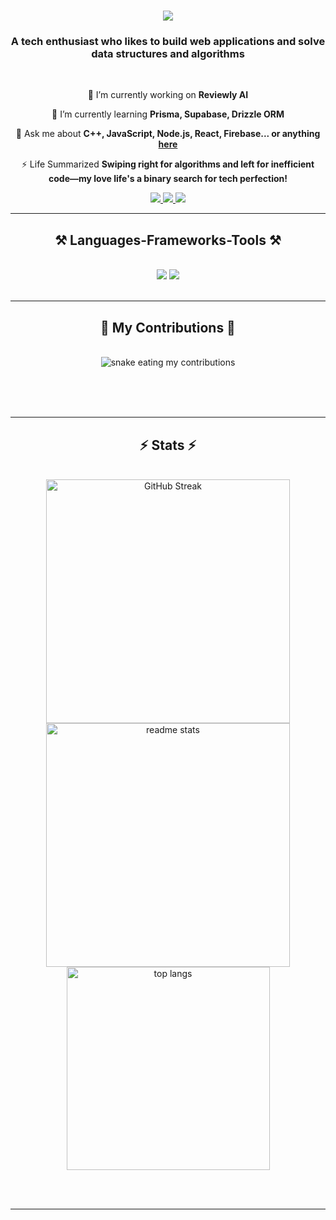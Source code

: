 <h1 align="center">
    <img src="https://readme-typing-svg.herokuapp.com/?font=Righteous&size=35&center=true&vCenter=true&width=500&height=70&duration=4000&lines=Hi+There!+👋;+I'm+Parth+Rathod!;" />
</h1>

<h3 align="center">A tech enthusiast who likes to build web applications and solve data structures and algorithms</h3>

<br/>

<div align="center">
 
 🔭 I’m currently working on **Reviewly AI**
 
 🌱 I’m currently learning **Prisma, Supabase, Drizzle ORM**

💬 Ask me about **C++, JavaScript, Node.js, React, Firebase... or anything [here](https://github.com/Parth0921/Parth0921/issues)**

⚡ Life Summarized **Swiping right for algorithms and left for inefficient code—my love life's a binary search for tech perfection!**

 </div>
 
<div align="center"> 
  <a href="mailto:parth.rathod12@gmail.com">
    <img src="https://img.shields.io/badge/Gmail-333333?style=for-the-badge&logo=gmail&logoColor=red" />
  </a>
  <a href="https://linkedin.com/in/p-rathod">
    <img src="https://img.shields.io/badge/LinkedIn-0077B5?style=for-the-badge&logo=linkedin&logoColor=white" />
  </a>
  <a href="https://leetcode.com/xkeycode/">
     <img src="https://img.shields.io/badge/Leet-Code-yellow?style=for-the-badge" /> <!-- sqlite, safari, google-chrome are other good icon options -->
  </a>
</div>

 <hr/>
 
<h2 align="center">⚒️ Languages-Frameworks-Tools ⚒️</h2>
<br/>
<div align="center">
    <img src="https://skillicons.dev/icons?i=react,nextjs,bootstrap,html,css,vscode,github,tailwind,git,redis" />
    <img src="https://skillicons.dev/icons?i=nodejs,python,javascript,typescript,express,postman,firebase,mongodb,cpp,mysql,dart,nginx" /><br>
</div>

<br/>
<hr/>

<div align="center">
  <h2>🐍 My Contributions 🐍</h2>
  <br>
  <img alt="snake eating my contributions" src="https://raw.githubusercontent.com/Parth0921/Parth0921/output/github-contribution-grid-snake.svg" />
  
  <br/><br/><br/>
</div>

<hr/>

<h2 align="center">⚡ Stats ⚡</h2>
<br>
<div align=center>
  <img width=390 src="https://streak-stats.demolab.com?user=Parth0921&theme=gruvbox&border_radius=20" alt="GitHub Streak" />
  <img width=390 src="https://github-readme-stats-parth0921.vercel.app/api?username=Parth0921&show_icons=true&theme=react&rank_icon=github&border_radius=20&exclude_repo=github-readme-stats,github-readme-stats-Parth0921" alt="readme stats" />
  <br/>
  <img width=325 align="center" src="https://github-readme-stats-parth0921.vercel.app/api/top-langs/?username=Parth0921&hide=HTML,Dart,Jupyter%20Notebook,Makefile&langs_count=8&layout=compact&theme=react&border_radius=20&size_weight=0.5&count_weight=0.5&exclude_repo=github-readme-stats,github-readme-stats-Parth0921" alt="top langs" />
</div>

<br/><br/>

<hr/>
